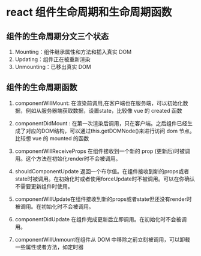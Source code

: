 # react 组件生命周期和生命周期函数

## 组件的生命周期分文三个状态
1. Mounting：组件继承属性和方法和插入真实 DOM
2. Updating：组件正在被重新渲染
3. Unmounting：已移出真实 DOM

## 组件的生命周期函数
1. componentWillMount: 在渲染前调用,在客户端也在服务端，可以初始化数据，例如从服务器端获取数据，设置state，比较像 vue 的 created 函数 

2. componentDidMount : 在第一次渲染后调用，只在客户端。之后组件已经生成了对应的DOM结构，可以通过this.getDOMNode()来进行访问 dom 节点。比较想 vue 的 mounted 的函数

3. componentWillReceiveProps 在组件接收到一个新的 prop (更新后)时被调用。这个方法在初始化render时不会被调用。

4. shouldComponentUpdate 返回一个布尔值。在组件接收到新的props或者state时被调用。在初始化时或者使用forceUpdate时不被调用。可以在你确认不需要更新组件时使用。

5. componentWillUpdate在组件接收到新的props或者state但还没有render时被调用。在初始化时不会被调用。

6. componentDidUpdate 在组件完成更新后立即调用。在初始化时不会被调用。

7. componentWillUnmount在组件从 DOM 中移除之前立刻被调用，可以卸载一些属性或者方法，如定时器